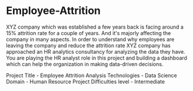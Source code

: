 # Employee-Attrition
XYZ company which was established a few years back is facing around a 15% attrition rate for a couple of years. And it's majorly affecting the company in many aspects. In order to understand why employees are leaving the company and reduce the attrition rate XYZ company has approached an HR analytics consultancy for analyzing the data they have. 
You are playing the HR analyst role in this project and building a dashboard which can help the organization in making data-driven decisions.

Project Title - Employee Attrition Analysis
Technologies - Data Science
Domain - Human Resource
Project Difficulties level - Intermediate
